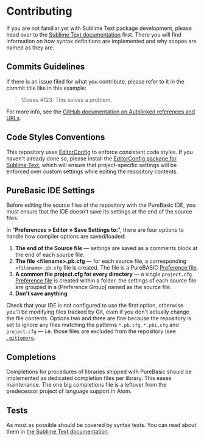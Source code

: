 # Contributing

If you are not familiar yet with Sublime Text package development, please head over to the [Sublime Text documentation] first.
There you will find information on how syntax definitions are implemented and why scopes are named as they are.

## Commits Guidelines

If there is an issue filed for what you contribute, please refer to it in the commit title like in this example:

> Closes #123: This solves a problem.

For more info, see the [GitHub documentation on Autolinked references and URLs].

## Code Styles Conventions

This repository uses [EditorConfig] to enforce consistent code styles.
If you haven't already done so, please install the [EditorConfig package for Sublime Text], which will ensure that project-specific settings will be enforced over custom settings while editing the repository contents.

## PureBasic IDE Settings

Before editing the source files of the repository with the PureBasic IDE, you must ensure that the IDE doesn't save its settings at the end of the source files.

In "__Preferences » Editor »  Save Settings to:__", there are four options to handle how compiler options are saved/loaded:

1. __The end of the Source file__ — settings are saved as a comments block at the end of each source file.
2. __The file &lt;filename&gt;.pb.cfg__ — for each source file, a corresponding `<filename>.pb.cfg` file is created. The file is a PureBASIC [Preference file].
3. __A common file project.cfg for every directory__ — a single `project.cfg` [Preference file] is created within a folder, the settings of each source file are grouped in a [Preference Group] named as the source file.
4. __Don't save anything__

Check that your IDE is not configured to use the first option, otherwise you'll be modifying files tracked by Git, even if you don't actually change the file contents.
Options two and three are fine because the repository is set to ignore any files matching the patterns `*.pb.cfg`, `*.pbi.cfg` and `project.cfg` — i.e. those files are excluded from the repository (see [`.gitignore`](.gitignore).


## Completions

Completions for procedures of libraries shipped with PureBasic should be implemented as dedicated completion files per library.
This eases maintenance. The one big completions file is a leftover from the predecessor project of language support in Atom.

## Tests

As most as possible should be covered by syntax tests.
You can read about them in [the Sublime Text documentation](https://www.sublimetext.com/docs/syntax.html#testing).


<!-----------------------------------------------------------------------------
                               REFERENCE LINKS
------------------------------------------------------------------------------>

[Sublime Text documentation]: https://www.sublimetext.com/docs/index.html

[GitHub documentation on Autolinked references and URLs]: https://docs.github.com/en/github/writing-on-github/working-with-advanced-formatting/autolinked-references-and-urls "GitHub Docs » Autolinked references and URLs"

[EditorConfig]: https://editorconfig.org "EditorConfig website"
[EditorConfig package for Sublime Text]: https://packagecontrol.io/packages/EditorConfig "Package Control » EditorConfig"

[Preference file]: https://www.purebasic.com/documentation/preference/index.html "See PureBasic Documentation on 'PureBASIC Preference'"

